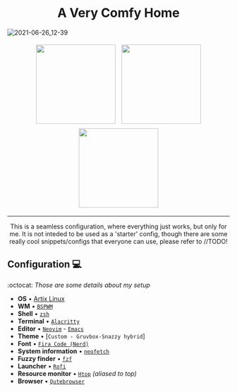 <h1 align="center">
A Very Comfy Home
</h1>

![2021-06-26_12-39](https://user-images.githubusercontent.com/85732279/124285704-b4ef4600-db3d-11eb-8f13-3c290bd55ae2.png)

<p align="center">
<a href="#Configuration-computer"><img width="180" style="padding: 5px 5px;" src="https://user-images.githubusercontent.com/85732279/124286209-3646d880-db3e-11eb-9340-f5a1d2e6308d.png"></a>
<a href="#Installation-memo"><img width="180" style="padding: 5px 5px;" src="https://user-images.githubusercontent.com/85732279/124286296-51b1e380-db3e-11eb-83e3-87bff363e114.png"></a>
<!-- <a href="#Arch-Linux"><img width="180" style="padding: 5px 5px;" src=".assets/arch.png"></a> -->
<a href="#Keybinds"><img width="180" style="padding: 5px 5px;" src="https://user-images.githubusercontent.com/85732279/124286410-71e1a280-db3e-11eb-9a5f-d53644a16e36.png"></a>
</p>
<hr>


<p align="center">
This is a seamless configuration, where everything just works, but only for me. It is not inteded to be used as a 'starter' config, though there are some really cool snippets/configs that everyone can use, please refer to //TODO!
</p>


## Configuration :computer:<img alt="" align="right" src="https://img.shields.io/github/repo-size/Flinner/dots?color=g&logo=github&style=flat-square"/>

:octocat: _Those are some details about my setup_

+ **OS**							• [Artix Linux](https://artixlinux.org)
+ **WM**							• [`BSPWM`](https://github.com/baskerville/bspwm)
+ **Shell**							• [`zsh`](https://www.zsh.org/) 
+ **Terminal**						• [`Alacritty`](https://github.com/alacritty/alacritty/) 
+ **Editor**						• [`Neovim`](https://github.com/neovim/neovim/) - [`Emacs`](https://emacs.org)
+ **Theme**							• [`Custom - Gruvbox-Snazzy hybrid`]
+ **Font**							• [`Fira Code (Nerd)`](https://github.com/ryanoasis/nerd-fonts)
+ **System information**			• [`neofetch`](https://github.com/dylanaraps/neofetch)
+ **Fuzzy finder**					• [`fzf`](https://github.com/junegunn/fzf) 
+ **Launcher**						• [`Rofi`](https://github.com/davatorium/rofi)
+ **Resource monitor**				• [`Htop`](https://github.com/aristocratos/bpytop) *(aliased to top)*
+ **Browser**						• [`Qutebrowser`](https://www.mozilla.org/en-US/firefox/61.0a1/releasenotes/)
